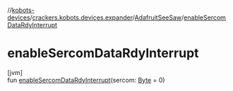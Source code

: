 //[kobots-devices](../../../index.md)/[crackers.kobots.devices.expander](../index.md)/[AdafruitSeeSaw](index.md)/[enableSercomDataRdyInterrupt](enable-sercom-data-rdy-interrupt.md)

# enableSercomDataRdyInterrupt

[jvm]\
fun [enableSercomDataRdyInterrupt](enable-sercom-data-rdy-interrupt.md)(sercom: [Byte](https://kotlinlang.org/api/latest/jvm/stdlib/kotlin/-byte/index.html) = 0)
